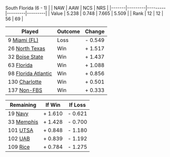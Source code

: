 South Florida (6 - 1)
|       |   NAW   |   AAW   |   NCS   |   NRS   |
|-------|---------|---------|---------|---------|
| Value |   5.238 |   0.748 |   7.665 |   5.509 |
| Rank  |      12 |      12 |      56 |      69 |

| Played                    | Outcome    |  Change  |
|---------------------------|------------|----------|
|   9 [Miami (FL)            ](MiamiFL.md)| Loss       | -  0.549 |
|  26 [North Texas           ](NorthTexas.md)| Win        | +  1.517 |
|  32 [Boise State           ](BoiseState.md)| Win        | +  1.437 |
|  63 [Florida               ](Florida.md)| Win        | +  1.088 |
|  98 [Florida Atlantic      ](FloridaAtlantic.md)| Win        | +  0.856 |
| 130 [Charlotte             ](Charlotte.md)| Win        | +  0.501 |
| 137 [Non-FBS               ](NonFBS.md)| Win        | +  0.333 |

| Remaining                 |  If Win  |  If Loss |
|---------------------------|----------|----------|
|  19 [Navy                  ](Navy.md)| +  1.610 | -  0.621 |
|  33 [Memphis               ](Memphis.md)| +  1.428 | -  0.700 |
| 101 [UTSA                  ](UTSA.md)| +  0.848 | -  1.180 |
| 102 [UAB                   ](UAB.md)| +  0.839 | -  1.192 |
| 109 [Rice                  ](Rice.md)| +  0.784 | -  1.275 |

